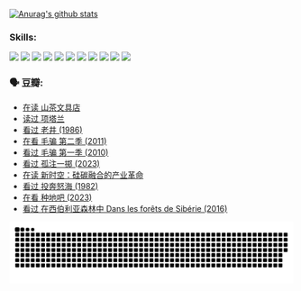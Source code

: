 
[![Anurag's github stats](https://github-readme-stats.vercel.app/api?username=w940853815)](https://github.com/anuraghazra/github-readme-stats)

### Skills:

<code><img height="32" src="https://cdn.jsdelivr.net/npm/simple-icons@v5/icons/python.svg"></code>
<code><img height="32" src="https://cdn.jsdelivr.net/npm/simple-icons@v5/icons/javascript.svg"></code>
<code><img height="32" src="https://cdn.jsdelivr.net/npm/simple-icons@v5/icons/django.svg"></code>
<code><img height="32" src="https://cdn.jsdelivr.net/npm/simple-icons@v5/icons/flask.svg"></code>
<code><img height="32" src="https://cdn.jsdelivr.net/npm/simple-icons@v5/icons/vuetify.svg"></code>
<code><img height="32" src="https://cdn.jsdelivr.net/npm/simple-icons@v5/icons/git.svg"></code>
<code><img height="32" src="https://cdn.jsdelivr.net/npm/simple-icons@v5/icons/docker.svg"></code>
<code><img height="32" src="https://cdn.jsdelivr.net/npm/simple-icons@v5/icons/postgresql.svg"></code>
<code><img height="32" src="https://cdn.jsdelivr.net/npm/simple-icons@v5/icons/elasticsearch.svg"></code>
<code><img height="32" src="https://cdn.jsdelivr.net/npm/simple-icons@v5/icons/macos.svg"></code>
<code><img height="32" src="https://cdn.jsdelivr.net/npm/simple-icons@v5/icons/linux.svg"></code>

### 🗣 豆瓣:

<!-- DOUBAN-ACTIVITIES:START -->
- [在读 山茶文具店](https://www.douban.com/people/136069238/status/4364620725/?_i=94003058)
- [读过 项塔兰](https://www.douban.com/people/136069238/status/4364620288/?_i=94003058)
- [看过 老井‎ (1986)](https://www.douban.com/people/136069238/status/4362366672/?_i=94003058)
- [在看 毛骗 第二季‎ (2011)](https://www.douban.com/people/136069238/status/4355752869/?_i=94003058)
- [看过 毛骗 第一季‎ (2010)](https://www.douban.com/people/136069238/status/4355752667/?_i=94003058)
- [看过 孤注一掷‎ (2023)](https://www.douban.com/people/136069238/status/4354774568/?_i=94003058)
- [在读 新时空：硅碳融合的产业革命](https://www.douban.com/people/136069238/status/4348545149/?_i=94003058)
- [看过 投奔怒海‎ (1982)](https://www.douban.com/people/136069238/status/4336696255/?_i=94003058)
- [在看 种地吧‎ (2023)](https://www.douban.com/people/136069238/status/4331431344/?_i=94003058)
- [看过 在西伯利亚森林中 Dans les forêts de Sibérie‎ (2016)](https://www.douban.com/people/136069238/status/4330160220/?_i=94003058)
<!-- DOUBAN-ACTIVITIES:END -->


![Snake animation](https://raw.githubusercontent.com/w940853815/w940853815/output/github-contribution-grid-snake.svg)

<!--
**w940853815/w940853815** is a ✨ _special_ ✨ repository because its `README.md` (this file) appears on your GitHub profile.

Here are some ideas to get you started:

- 🔭 I’m currently working on ...
- 🌱 I’m currently learning ...
- 👯 I’m looking to collaborate on ...
- 🤔 I’m looking for help with ...
- 💬 Ask me about ...
- 📫 How to reach me: ...
- 😄 Pronouns: ...
- ⚡ Fun fact: ...
-->
